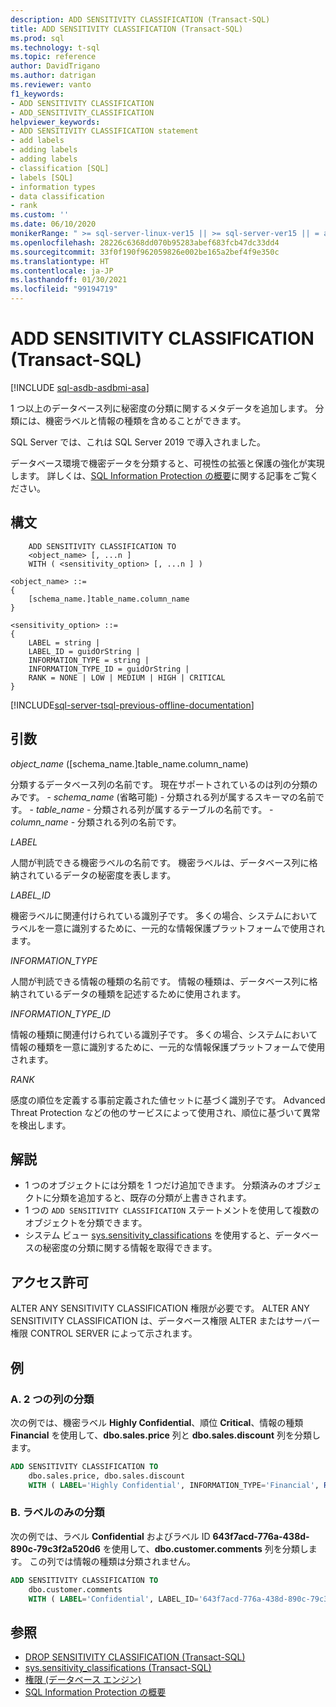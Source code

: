 ```yaml
---
description: ADD SENSITIVITY CLASSIFICATION (Transact-SQL)
title: ADD SENSITIVITY CLASSIFICATION (Transact-SQL)
ms.prod: sql
ms.technology: t-sql
ms.topic: reference
author: DavidTrigano
ms.author: datrigan
ms.reviewer: vanto
f1_keywords:
- ADD SENSITIVITY CLASSIFICATION
- ADD_SENSITIVITY_CLASSIFICATION
helpviewer_keywords:
- ADD SENSITIVITY CLASSIFICATION statement
- add labels
- adding labels
- adding labels
- classification [SQL]
- labels [SQL]
- information types
- data classification
- rank
ms.custom: ''
ms.date: 06/10/2020
monikerRange: " >= sql-server-linux-ver15 || >= sql-server-ver15 || = azuresqldb-current"
ms.openlocfilehash: 28226c6368dd070b95283abef683fcb47dc33dd4
ms.sourcegitcommit: 33f0f190f962059826e002be165a2bef4f9e350c
ms.translationtype: HT
ms.contentlocale: ja-JP
ms.lasthandoff: 01/30/2021
ms.locfileid: "99194719"
---
```

# <a name="add-sensitivity-classification-transact-sql"></a>ADD SENSITIVITY CLASSIFICATION (Transact-SQL)

[!INCLUDE [sql-asdb-asdbmi-asa](../../includes/applies-to-version/sql-asdb-asdbmi-asa.md)]

1 つ以上のデータベース列に秘密度の分類に関するメタデータを追加します。 分類には、機密ラベルと情報の種類を含めることができます。

SQL Server では、これは SQL Server 2019 で導入されました。

データベース環境で機密データを分類すると、可視性の拡張と保護の強化が実現します。 詳しくは、[SQL Information Protection の概要](/azure/azure-sql/database/data-discovery-and-classification-overview)に関する記事をご覧ください。

## <a name="syntax"></a>構文

```syntaxsql
    ADD SENSITIVITY CLASSIFICATION TO
    <object_name> [, ...n ]
    WITH ( <sensitivity_option> [, ...n ] )

<object_name> ::=
{
    [schema_name.]table_name.column_name
}

<sensitivity_option> ::=  
{
    LABEL = string |
    LABEL_ID = guidOrString |
    INFORMATION_TYPE = string |
    INFORMATION_TYPE_ID = guidOrString |
    RANK = NONE | LOW | MEDIUM | HIGH | CRITICAL
}
```

[!INCLUDE[sql-server-tsql-previous-offline-documentation](../../includes/sql-server-tsql-previous-offline-documentation.md)]

## <a name="arguments"></a>引数  

*object_name* ([schema_name.]table_name.column_name)

分類するデータベース列の名前です。 現在サポートされているのは列の分類のみです。
    - *schema_name* (省略可能) - 分類される列が属するスキーマの名前です。
    - *table_name* - 分類される列が属するテーブルの名前です。
    - *column_name* - 分類される列の名前です。

*LABEL*

人間が判読できる機密ラベルの名前です。 機密ラベルは、データベース列に格納されているデータの秘密度を表します。

*LABEL_ID*

機密ラベルに関連付けられている識別子です。 多くの場合、システムにおいてラベルを一意に識別するために、一元的な情報保護プラットフォームで使用されます。

*INFORMATION_TYPE*

人間が判読できる情報の種類の名前です。 情報の種類は、データベース列に格納されているデータの種類を記述するために使用されます。

*INFORMATION_TYPE_ID*

情報の種類に関連付けられている識別子です。 多くの場合、システムにおいて情報の種類を一意に識別するために、一元的な情報保護プラットフォームで使用されます。

*RANK*

感度の順位を定義する事前定義された値セットに基づく識別子です。 Advanced Threat Protection などの他のサービスによって使用され、順位に基づいて異常を検出します。

## <a name="remarks"></a>解説  

- 1 つのオブジェクトには分類を 1 つだけ追加できます。 分類済みのオブジェクトに分類を追加すると、既存の分類が上書きされます。
- 1 つの `ADD SENSITIVITY CLASSIFICATION` ステートメントを使用して複数のオブジェクトを分類できます。
- システム ビュー [sys.sensitivity_classifications](../../relational-databases/system-catalog-views/sys-sensitivity-classifications-transact-sql.md) を使用すると、データベースの秘密度の分類に関する情報を取得できます。

## <a name="permissions"></a>アクセス許可

ALTER ANY SENSITIVITY CLASSIFICATION 権限が必要です。 ALTER ANY SENSITIVITY CLASSIFICATION は、データベース権限 ALTER またはサーバー権限 CONTROL SERVER によって示されます。

## <a name="examples"></a>例  

### <a name="a-classifying-two-columns"></a>A. 2 つの列の分類

次の例では、機密ラベル **Highly Confidential**、順位 **Critical**、情報の種類 **Financial** を使用して、**dbo.sales.price** 列と **dbo.sales.discount** 列を分類します。

```sql
ADD SENSITIVITY CLASSIFICATION TO
    dbo.sales.price, dbo.sales.discount
    WITH ( LABEL='Highly Confidential', INFORMATION_TYPE='Financial', RANK=CRITICAL )
```  

### <a name="b-classifying-only-a-label"></a>B. ラベルのみの分類

次の例では、ラベル **Confidential** およびラベル ID **643f7acd-776a-438d-890c-79c3f2a520d6** を使用して、**dbo.customer.comments** 列を分類します。 この列では情報の種類は分類されません。

```sql
ADD SENSITIVITY CLASSIFICATION TO
    dbo.customer.comments
    WITH ( LABEL='Confidential', LABEL_ID='643f7acd-776a-438d-890c-79c3f2a520d6' )
```  

## <a name="see-also"></a>参照

- [DROP SENSITIVITY CLASSIFICATION (Transact-SQL)](../../t-sql/statements/drop-sensitivity-classification-transact-sql.md)
- [sys.sensitivity_classifications (Transact-SQL)](../../relational-databases/system-catalog-views/sys-sensitivity-classifications-transact-sql.md)
- [権限 (データベース エンジン)](../../relational-databases/security/permissions-database-engine.md)
- [SQL Information Protection の概要](/azure/azure-sql/database/data-discovery-and-classification-overview)